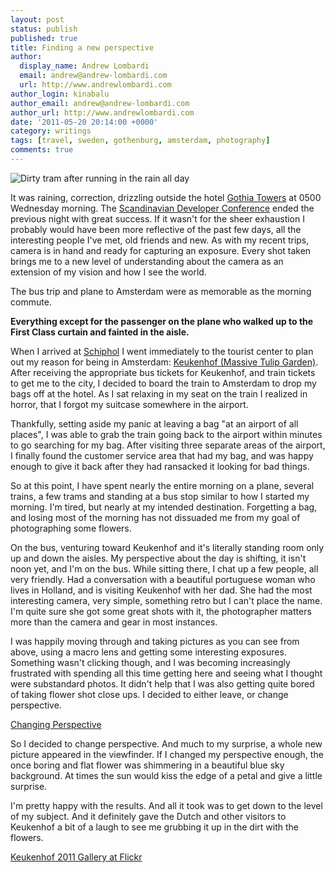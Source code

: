 ```yaml
---
layout: post
status: publish
published: true
title: Finding a new perspective
author:
  display_name: Andrew Lombardi
  email: andrew@andrew-lombardi.com
  url: http://www.andrewlombardi.com
author_login: kinabalu
author_email: andrew@andrew-lombardi.com
author_url: http://www.andrewlombardi.com
date: '2011-05-20 20:14:00 +0000'
category: writings
tags: [travel, sweden, gothenburg, amsterdam, photography]
comments: true
---
```


![Dirty tram after running in the rain all day](https://farm6.static.flickr.com/5267/5604071293_c30972244e.jpg)

It was raining, correction, drizzling outside the
hotel [Gothia Towers](http://www.gothiatowers.com/) at 0500 Wednesday morning. The [Scandinavian
Developer Conference](http://scandevconf.se/) ended the previous night with great success. If
it wasn't for the sheer exhaustion I probably would have been more
reflective of the past few days, all the interesting people I've met,
old friends and new. As with my recent trips, camera is in hand and
ready for capturing an exposure. Every shot taken brings me to a new
level of understanding about the camera as an extension of my vision and
how I see the world.

The bus trip and plane to Amsterdam were as memorable as the morning
commute.

**Everything except for the passenger on the plane who walked up to the
First Class curtain and fainted in the aisle.**

When I arrived at [Schiphol](http://www.schiphol.com/) I went immediately to the tourist center
to plan out my reason for being in Amsterdam: [Keukenhof (Massive Tulip
Garden)](http://keukenhof.nl). After receiving the appropriate bus tickets for Keukenhof,
and train tickets to get me to the city, I decided to board the train to
Amsterdam to drop my bags off at the hotel. As I sat relaxing in my seat
on the train I realized in horror, that I forgot my suitcase somewhere
in the airport.

<!--more-->

Thankfully, setting aside my panic at leaving a bag "at an airport of
all places", I was able to grab the train going back to the airport
within minutes to go searching for my bag. After visiting three separate
areas of the airport, I finally found the customer service area that had
my bag, and was happy enough to give it back after they had ransacked it
looking for bad things.

So at this point, I have spent nearly the entire morning on a plane,
several trains, a few trams and standing at a bus stop similar to how I
started my morning. I'm tired, but nearly at my intended destination.
Forgetting a bag, and losing most of the morning has not dissuaded me
from my goal of photographing some flowers.

<!-- http://www.flickr.com/photos/kinabalu/5621311463/ -->

On the bus, venturing toward Keukenhof and it's literally standing room
only up and down the aisles. My perspective about the day is shifting,
it isn't noon yet, and I'm on the bus. While sitting there, I chat up a
few people, all very friendly. Had a conversation with a beautiful
portuguese woman who lives in Holland, and is visiting Keukenhof with
her dad. She had the most interesting camera, very simple, something
retro but I can't place the name. I'm quite sure she got some great
shots with it, the photographer matters more than the camera and gear in
most instances.

<!-- 
http://www.flickr.com/photos/kinabalu/5621906804/
http://www.flickr.com/photos/kinabalu/5621904370/
http://www.flickr.com/photos/kinabalu/5621317665/ 
-->

I was happily moving through and taking pictures as you can see from
above, using a macro lens and getting some interesting exposures.
Something wasn't clicking though, and I was becoming increasingly
frustrated with spending all this time getting here and seeing what I
thought were substandard photos. It didn't help that I was also getting
quite bored of taking flower shot close ups. I decided to either leave,
or change perspective.

[Changing Perspective](https://live.staticflickr.com/3660/5737739687_6707e5e937_c.jpg)

So I decided to change perspective. And much to my surprise, a whole new
picture appeared in the viewfinder. If I changed my perspective enough,
the once boring and flat flower was shimmering in a beautiful blue sky
background. At times the sun would kiss the edge of a petal and give a
little surprise.

<!-- 
http://www.flickr.com/photos/kinabalu/5621305443/[/flickr]
http://www.flickr.com/photos/kinabalu/5621893208/[/flickr]
http://www.flickr.com/photos/kinabalu/5621900382/[/flickr] 
-->

I'm pretty happy with the results. And all it took was to get down to
the level of my subject. And it definitely gave the Dutch and other
visitors to Keukenhof a bit of a laugh to see me grubbing it up in the
dirt with the flowers.

[Keukenhof 2011 Gallery at Flickr](http://www.flickr.com/photos/kinabalu/sets/72157626502932714/)
